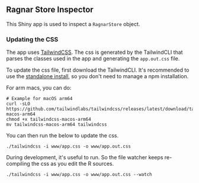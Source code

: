 ## Ragnar Store Inspector

This Shiny app is used to inspect a `RagnarStore` object.

### Updating the CSS

The app uses [TailwindCSS](https://tailwindcss.com). The css is generated by
the TailwindCLI that parses the classes used in the app and generating the
`app.out.css` file.

To update the css file, first download the TailwindCLI. It's recommended to
use the [standalone install](https://tailwindcss.com/blog/standalone-cli), so
you don't need to manage a npm installation.

For arm macs, you can do:

```
# Example for macOS arm64
curl -sLO https://github.com/tailwindlabs/tailwindcss/releases/latest/download/tailwindcss-macos-arm64
chmod +x tailwindcss-macos-arm64
mv tailwindcss-macos-arm64 tailwindcss
```

You can then run the below to update the css.

```
./tailwindcss -i www/app.css -o www/app.out.css
```

During development, it's useful to run. So the file watcher keeps re-compiling
the css as you edit the R sources.

```
./tailwindcss -i www/app.css -o www/app.out.css --watch
```
